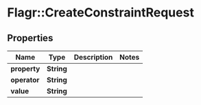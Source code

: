 # Flagr::CreateConstraintRequest

## Properties
Name | Type | Description | Notes
------------ | ------------- | ------------- | -------------
**property** | **String** |  | 
**operator** | **String** |  | 
**value** | **String** |  | 


